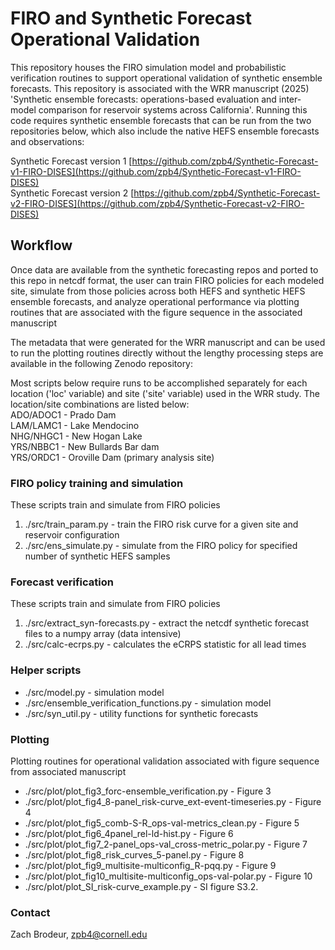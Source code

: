 # FIRO and Synthetic Forecast Operational Validation
This repository houses the FIRO simulation model and probabilistic verification routines to support operational validation of synthetic ensemble forecasts. This repository is associated with the WRR manuscript (2025) 'Synthetic ensemble forecasts: operations-based evaluation and inter-model comparison for reservoir systems across California'. Running this code requires synthetic ensemble forecasts that can be run from the two repositories below, which also include the native HEFS ensemble forecasts and observations:
    
Synthetic Forecast version 1 [https://github.com/zpb4/Synthetic-Forecast-v1-FIRO-DISES](https://github.com/zpb4/Synthetic-Forecast-v1-FIRO-DISES)   
Synthetic Forecast version 2 [https://github.com/zpb4/Synthetic-Forecast-v2-FIRO-DISES](https://github.com/zpb4/Synthetic-Forecast-v2-FIRO-DISES)   

## Workflow   
Once data are available from the synthetic forecasting repos and ported to this repo in netcdf format, the user can train FIRO policies for each modeled site, simulate from those policies across both HEFS and synthetic HEFS ensemble forecasts, and analyze operational performance via plotting routines that are associated with the figure sequence in the associated manuscript

The metadata that were generated for the WRR manuscript and can be used to run the plotting routines directly without the lengthy processing steps are available in the following Zenodo repository:

Most scripts below require runs to be accomplished separately for each location ('loc' variable) and site ('site' variable) used in the WRR study. The location/site combinations are listed below:   
ADO/ADOC1 - Prado Dam   
LAM/LAMC1 - Lake Mendocino   
NHG/NHGC1 - New Hogan Lake   
YRS/NBBC1 - New Bullards Bar dam   
YRS/ORDC1 - Oroville Dam (primary analysis site)   
### FIRO policy training and simulation
These scripts train and simulate from FIRO policies
1. ./src/train_param.py - train the FIRO risk curve for a given site and reservoir configuration
2. ./src/ens_simulate.py - simulate from the FIRO policy for specified number of synthetic HEFS samples

### Forecast verification
These scripts train and simulate from FIRO policies
1. ./src/extract_syn-forecasts.py - extract the netcdf synthetic forecast files to a numpy array (data intensive)
2. ./src/calc-ecrps.py - calculates the eCRPS statistic for all lead times 

### Helper scripts
- ./src/model.py - simulation model
- ./src/ensemble_verification_functions.py - simulation model
- ./src/syn_util.py - utility functions for synthetic forecasts
  
### Plotting
Plotting routines for operational validation associated with figure sequence from associated manuscript
- ./src/plot/plot_fig3_forc-ensemble_verification.py - Figure 3
- ./src/plot/plot_fig4_8-panel_risk-curve_ext-event-timeseries.py - Figure 4
- ./src/plot/plot_fig5_comb-S-R_ops-val-metrics_clean.py - Figure 5
- ./src/plot/plot_fig6_4panel_rel-ld-hist.py - Figure 6
- ./src/plot/plot_fig7_2-panel_ops-val_cross-metric_polar.py - Figure 7
- ./src/plot/plot_fig8_risk_curves_5-panel.py - Figure 8
- ./src/plot/plot_fig9_multisite-multiconfig_R-pqq.py - Figure 9
- ./src/plot/plot_fig10_multisite-multiconfig_ops-val-polar.py - Figure 10
- ./src/plot/plot_SI_risk-curve_example.py - SI figure S3.2.


### Contact
Zach Brodeur, zpb4@cornell.edu
